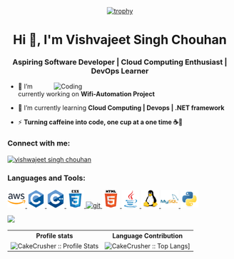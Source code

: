 <div align="center">
  
[![trophy](https://github-profile-trophy.vercel.app/?username=BlAcKyCoDe50&theme=onedark)](https://github.com/ryo-ma/github-profile-trophy)
</div>

<h1 align="center">Hi 👋, I'm Vishvajeet Singh Chouhan</h1>
<h3 align="center">Aspiring Software Developer | Cloud Computing Enthusiast | DevOps Learner</h3>



<img align="right" alt="Coding" width="400" src="https://cdn.dribbble.com/users/730703/screenshots/6581243/avento.gif">



- 🔭 I’m currently working on **Wifi-Automation Project**

- 🌱 I’m currently learning **Cloud Computing | Devops | .NET framework**

- ⚡  **Turning caffeine into code, one cup at a one time ☕🚀**

<h3 align="left">Connect with me:</h3>
<p align="left">
<a href="https://linkedin.com/in/vishwajeet singh chouhan" target="blank"><img align="center" src="https://raw.githubusercontent.com/rahuldkjain/github-profile-readme-generator/master/src/images/icons/Social/linked-in-alt.svg" alt="vishwajeet singh chouhan" height="30" width="40" /></a>
</p>






<!-- [![trophy](https://github-profile-trophy.vercel.app/?username=BlAcKyCoDe50)](https://github.com/ryo-ma/github-profile-trophy) -->
<h3 align="left">Languages and Tools:</h3>
<p align="left"> <a href="https://aws.amazon.com" target="_blank" rel="noreferrer"> <img src="https://raw.githubusercontent.com/devicons/devicon/master/icons/amazonwebservices/amazonwebservices-original-wordmark.svg" alt="aws" width="40" height="40"/> </a> <a href="https://www.cprogramming.com/" target="_blank" rel="noreferrer"> <img src="https://raw.githubusercontent.com/devicons/devicon/master/icons/c/c-original.svg" alt="c" width="40" height="40"/> </a> <a href="https://www.w3schools.com/cpp/" target="_blank" rel="noreferrer"> <img src="https://raw.githubusercontent.com/devicons/devicon/master/icons/cplusplus/cplusplus-original.svg" alt="cplusplus" width="40" height="40"/> </a> <a href="https://www.w3schools.com/css/" target="_blank" rel="noreferrer"> <img src="https://raw.githubusercontent.com/devicons/devicon/master/icons/css3/css3-original-wordmark.svg" alt="css3" width="40" height="40"/> </a> <a href="https://git-scm.com/" target="_blank" rel="noreferrer"> <img src="https://www.vectorlogo.zone/logos/git-scm/git-scm-icon.svg" alt="git" width="40" height="40"/> </a> <a href="https://www.w3.org/html/" target="_blank" rel="noreferrer"> <img src="https://raw.githubusercontent.com/devicons/devicon/master/icons/html5/html5-original-wordmark.svg" alt="html5" width="40" height="40"/> </a> <a href="https://www.java.com" target="_blank" rel="noreferrer"> <img src="https://raw.githubusercontent.com/devicons/devicon/master/icons/java/java-original.svg" alt="java" width="40" height="40"/> </a> <a href="https://www.linux.org/" target="_blank" rel="noreferrer"> <img src="https://raw.githubusercontent.com/devicons/devicon/master/icons/linux/linux-original.svg" alt="linux" width="40" height="40"/> </a> <a href="https://www.mysql.com/" target="_blank" rel="noreferrer"> <img src="https://raw.githubusercontent.com/devicons/devicon/master/icons/mysql/mysql-original-wordmark.svg" alt="mysql" width="40" height="40"/> </a> <a href="https://www.python.org" target="_blank" rel="noreferrer"> <img src="https://raw.githubusercontent.com/devicons/devicon/master/icons/python/python-original.svg" alt="python" width="40" height="40"/> </a> </p>


![](https://komarev.com/ghpvc/?username=BlAcKyCoDe50&color=blueviolet&style=for-the-badge&label=PROFILE+VIEWS)

<p align="center">
   <table>
      <tr>
       <th>Profile stats  </th>
       <th>Language Contribution</th>
     </tr>
      <tr>
       <td><img alt="CakeCrusher :: Profile Stats" src="https://github-readme-stats.vercel.app/api?username=blackycode50&show_icons=true&theme=dark"> </td>
       <td><img alt="CakeCrusher :: Top Langs]" src="https://github-readme-stats.vercel.app/api/top-langs/?username=blackycode50&langs_count=10&theme=tokyonight&layout=compact&hide=html"> </td>
     </tr>
   </table>
</p>

